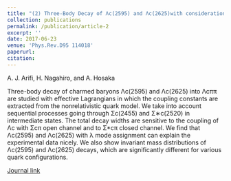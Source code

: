 ```yaml
---
title: "(2) Three-Body Decay of Λc(2595) and Λc(2625)with consideration of Σc(2455)π and Σc(2520)π in intermediate States"
collection: publications
permalink: /publication/article-2
excerpt: ''
date: 2017-06-23
venue: 'Phys.Rev.D95 114018'
paperurl: 
citation: 
---
```


A. J. Arifi, H. Nagahiro, and A. Hosaka

Three-body decay of charmed baryons Λc(2595) and Λc(2625) into Λcππ are studied with effective Lagrangians in which 
the coupling constants are extracted from the nonrelativistic quark model. We take into account sequential processes 
going through  Σc(2455) and Σ∗c(2520) in intermediate states. The total decay widths are sensitive to the coupling 
of Λc with Σcπ open channel and to Σ*cπ closed channel. We find that Λc(2595) and Λc(2625) with λ mode assignment 
can explain the experimental data nicely. We also show invariant mass distributions of Λc(2595) and Λc(2625) decays, 
which are significantly different for various quark configurations.
 
[Journal link](https://journals.aps.org/prd/abstract/10.1103/PhysRevD.95.114018)
